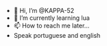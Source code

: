 - 👋 Hi, I’m @KAPPA-52
- 🌱 I’m currently learning lua
- 📫 How to reach me later...
- Speak portuguese and english
